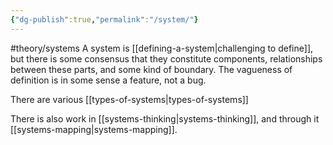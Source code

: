 ```yaml
---
{"dg-publish":true,"permalink":"/system/"}
---
```


#theory/systems 
A system is [[defining-a-system\|challenging to define]], but there is some consensus that they constitute components, relationships between these parts, and some kind of boundary. The vagueness of definition is in some sense a feature, not a bug.

There are various [[types-of-systems\|types-of-systems]]

There is also work in [[systems-thinking\|systems-thinking]], and through it [[systems-mapping\|systems-mapping]].
